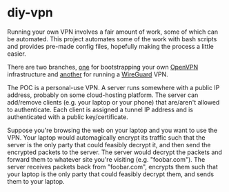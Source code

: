 # diy-vpn

Running your own VPN involves a fair amount of work, some of which can be automated. This project automates some of the work with bash scripts and provides pre-made config files, hopefully making the process a little easier.

There are two branches, [one](https://github.com/zbo14/diy-vpn/tree/openvpn) for bootstrapping your own [OpenVPN](https://openvpn.net/) infrastructure and [another](https://github.com/zbo14/diy-vpn/tree/wireguard) for running a [WireGuard](https://www.wireguard.com/) VPN.

The POC is a personal-use VPN. A server runs somewhere with a public IP address, probably on some cloud-hosting platform. The server can add/remove clients (e.g. your laptop or your phone) that are/aren't allowed to authenticate. Each client is assigned a tunnel IP address and is authenticated with a public key/certificate.

Suppose you're browsing the web on your laptop and you want to use the VPN. Your laptop would automagically encrypt its traffic such that the server is the only party that could feasibly decrypt it, and then send the encrypted packets to the server. The server would decrypt the packets and forward them to whatever site you're visiting (e.g. "foobar.com"). The server receives packets back from "foobar.com", encrypts them such that your laptop is the only party that could feasibly decrypt them, and sends them to your laptop.
